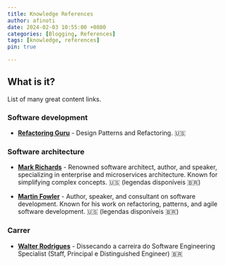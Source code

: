 ```yaml
---
title: Knowledge References
author: afinoti
date: 2024-02-03 10:55:00 +0800
categories: [Blogging, References]
tags: [knowledge, references]
pin: true

---
```


## What is it?

List of many great content links.


### Software development

- [**Refactoring Guru**](https://refactoring.guru/design-patterns) - Design Patterns and Refactoring. :us:


### Software architecture


- [**Mark Richards**](https://www.developertoarchitect.com/lessons) - Renowned software architect, author, and speaker, specializing in enterprise and microservices architecture. Known for simplifying complex concepts. :us: (legendas disponíveis :brazil:)

- [**Martin Fowler**](https://martinfowler.com/) - Author, speaker, and consultant on software development. Known for his work on refactoring, patterns, and agile software development. :us: (legendas disponíveis :brazil:)


### Carrer

- [**Walter Rodrigues**](https://www.linkedin.com/pulse/dissecando-carreira-do-software-engineering-staff-e-walter-rodrigues/) - Dissecando a carreira do Software Engineering Specialist (Staff, Principal e Distinguished Engineer) :brazil:
